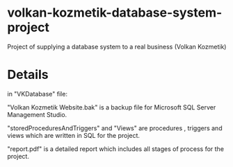 # volkan-kozmetik-database-system-project
Project of supplying a database system to a real business (Volkan Kozmetik)


# Details 

in "VKDatabase" file:

"Volkan Kozmetik Website.bak" is a backup file for Microsoft SQL Server Management Studio.

"storedProceduresAndTriggers" and "Views" are procedures , triggers and views which are written in SQL for the project.

"report.pdf" is a detailed report which includes all stages of process for the project.
